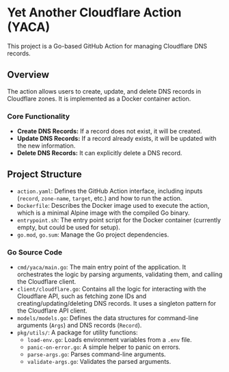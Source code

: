 # Yet Another Cloudflare Action (YACA)

This project is a Go-based GitHub Action for managing Cloudflare DNS records.

## Overview

The action allows users to create, update, and delete DNS records in Cloudflare zones. It is implemented as a Docker container action.

### Core Functionality

- **Create DNS Records:** If a record does not exist, it will be created.
- **Update DNS Records:** If a record already exists, it will be updated with the new information.
- **Delete DNS Records:** It can explicitly delete a DNS record.

## Project Structure

- `action.yaml`: Defines the GitHub Action interface, including inputs (`record`, `zone-name`, `target`, etc.) and how to run the action.
- `Dockerfile`: Describes the Docker image used to execute the action, which is a minimal Alpine image with the compiled Go binary.
- `entrypoint.sh`: The entry point script for the Docker container (currently empty, but could be used for setup).
- `go.mod`, `go.sum`: Manage the Go project dependencies.

### Go Source Code

- `cmd/yaca/main.go`: The main entry point of the application. It orchestrates the logic by parsing arguments, validating them, and calling the Cloudflare client.
- `client/cloudflare.go`: Contains all the logic for interacting with the Cloudflare API, such as fetching zone IDs and creating/updating/deleting DNS records. It uses a singleton pattern for the Cloudflare API client.
- `models/models.go`: Defines the data structures for command-line arguments (`Args`) and DNS records (`Record`).
- `pkg/utils/`: A package for utility functions:
    - `load-env.go`: Loads environment variables from a `.env` file.
    - `panic-on-error.go`: A simple helper to panic on errors.
    - `parse-args.go`: Parses command-line arguments.
    - `validate-args.go`: Validates the parsed arguments.
